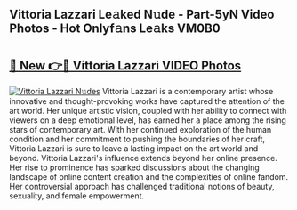 ## Vittoria Lazzari Le𝚊ked N𝚞de - Part-5yN Video Photos - Hot Onlyf𝚊ns Le𝚊ks VM0B0

# <h2><a href="http://ac11922.deff.icu/?id=Vittoria+Lazzari">🔗 New 👉🔴 Vittoria Lazzari VIDEO Photos</a></h2>

[![Vittoria Lazzari N𝚞des](https://i.imgur.com/rIISA9y.gif)](http://ac11922.deff.icu/?id=Vittoria+Lazzari)
Vittoria Lazzari is a contemporary artist whose innovative and thought-provoking works have captured the attention of the art world. Her unique artistic vision, coupled with her ability to connect with viewers on a deep emotional level, has earned her a place among the rising stars of contemporary art. With her continued exploration of the human condition and her commitment to pushing the boundaries of her craft, Vittoria Lazzari is sure to leave a lasting impact on the art world and beyond. Vittoria Lazzari's influence extends beyond her online presence. Her rise to prominence has sparked discussions about the changing landscape of online content creation and the complexities of online fandom. Her controversial approach has challenged traditional notions of beauty, sexuality, and female empowerment.
